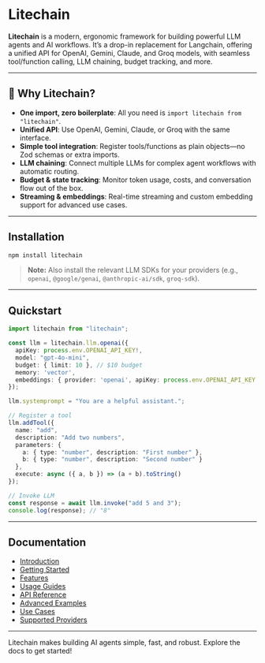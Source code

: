 # Litechain

**Litechain** is a modern, ergonomic framework for building powerful LLM agents and AI workflows. It’s a drop-in replacement for Langchain, offering a unified API for OpenAI, Gemini, Claude, and Groq models, with seamless tool/function calling, LLM chaining, budget tracking, and more.

---

## 🚀 Why Litechain?
- **One import, zero boilerplate**: All you need is `import litechain from "litechain"`.
- **Unified API**: Use OpenAI, Gemini, Claude, or Groq with the same interface.
- **Simple tool integration**: Register tools/functions as plain objects—no Zod schemas or extra imports.
- **LLM chaining**: Connect multiple LLMs for complex agent workflows with automatic routing.
- **Budget & state tracking**: Monitor token usage, costs, and conversation flow out of the box.
- **Streaming & embeddings**: Real-time streaming and custom embedding support for advanced use cases.

---

## Installation

```bash
npm install litechain
```

> **Note:** Also install the relevant LLM SDKs for your providers (e.g., `openai`, `@google/genai`, `@anthropic-ai/sdk`, `groq-sdk`).

---

## Quickstart

```ts
import litechain from "litechain";

const llm = litechain.llm.openai({
  apiKey: process.env.OPENAI_API_KEY!,
  model: "gpt-4o-mini",
  budget: { limit: 10 }, // $10 budget
  memory: 'vector',
  embeddings: { provider: 'openai', apiKey: process.env.OPENAI_API_KEY! }
});

llm.systemprompt = "You are a helpful assistant.";

// Register a tool
llm.addTool({
  name: "add",
  description: "Add two numbers",
  parameters: {
    a: { type: "number", description: "First number" },
    b: { type: "number", description: "Second number" }
  },
  execute: async ({ a, b }) => (a + b).toString()
});

// Invoke LLM
const response = await llm.invoke("add 5 and 3");
console.log(response); // "8"
```

---

## Documentation

- [Introduction](docs/intro.md)
- [Getting Started](docs/getting-started.md)
- [Features](docs/features.md)
- [Usage Guides](docs/usage.md)
- [API Reference](docs/api.md)
- [Advanced Examples](docs/advanced.md)
- [Use Cases](docs/use-cases.md)
- [Supported Providers](docs/providers.md)

---

Litechain makes building AI agents simple, fast, and robust. Explore the docs to get started!